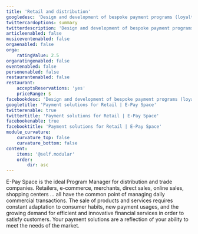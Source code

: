 ```yaml
---
title: 'Retail and distribution'
googledesc: 'Design and development of bespoke payment programs (loyalty programs, subscriptions, gift cards, membership cards etc.) thanks to the perfect technical partner. Issue prepaids plastic or virtual cards, e-wallets and lots of new payment services to be more and more competitive and innovative with omnichanel offer.'
twittercardoptions: summary
twitterdescription: 'Design and development of bespoke payment programs (loyalty programs, subscriptions, gift cards, membership cards etc.) thanks to the perfect technical partner. Issue prepaids plastic or virtual cards, e-wallets and lots of new payment services to be more and more competitive and innovative with omnichanel offer.'
articleenabled: false
musiceventenabled: false
orgaenabled: false
orga:
    ratingValue: 2.5
orgaratingenabled: false
eventenabled: false
personenabled: false
restaurantenabled: false
restaurant:
    acceptsReservations: 'yes'
    priceRange: $
facebookdesc: 'Design and development of bespoke payment programs (loyalty programs, subscriptions, gift cards, membership cards etc.) thanks to the perfect technical partner. Issue prepaids plastic or virtual cards, e-wallets and lots of new payment services to be more and more competitive and innovative  with omnichanel offer.'
googletitle: 'Payment solutions for Retail | E-Pay Space'
twitterenable: true
twittertitle: 'Payment solutions for Retail | E-Pay Space'
facebookenable: true
facebooktitle: 'Payment solutions for Retail | E-Pay Space'
module_curvature:
    curvature_top: false
    curvature_bottom: false
content:
    items: '@self.modular'
    order:
        dir: asc
---
```


E-Pay Space is the ideal Program Manager for distribution and trade companies. Retailers, e-commerce, merchants, direct sales, online sales, shopping centers ... all have the common point of managing daily commercial transactions. The sale of products and services requires constant adaptation to consumer habits, new payment usages, and the growing demand for efficient and innovative financial services in order to satisfy customers. Your payment solutions are a reflection of your ability to meet the needs of the market.